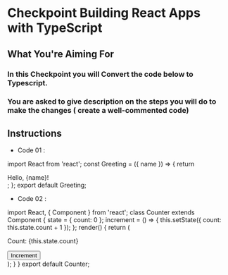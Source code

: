 # Checkpoint Building React Apps with TypeScript

## What You're Aiming For

### In this Checkpoint you will Convert the code below to Typescript.

### You are asked to give description on the steps you will do to make the changes ( create a well-commented code)

## Instructions

- Code 01 :

import React from 'react';
const Greeting = ({ name }) => {
return <div>Hello, {name}!</div>;
};
export default Greeting;

- Code 02 :

import React, { Component } from 'react';
class Counter extends Component {
state = {
count: 0
}; increment = () => {
this.setState({ count: this.state.count + 1 });
};
render() {
return
( <div>

<p>Count: {this.state.count}</p> 
<button onClick={this.increment}>Increment</button> 
</div> );
 }
 } 
export default Counter;

